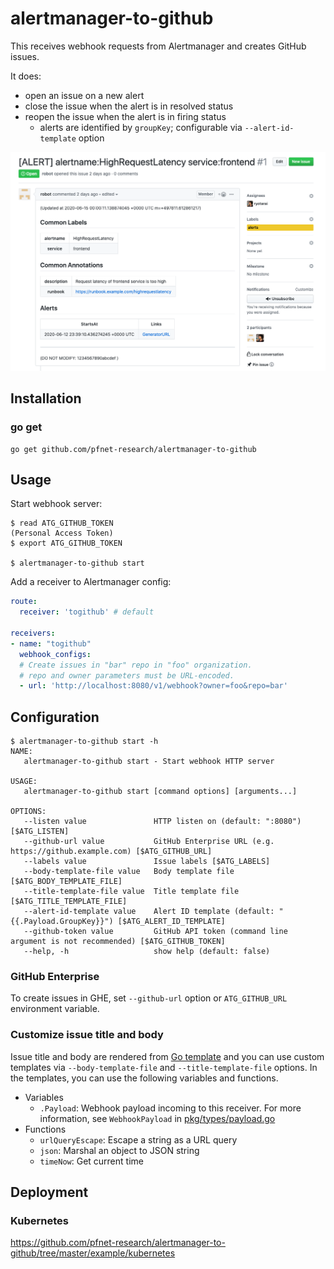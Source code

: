 # alertmanager-to-github

This receives webhook requests from Alertmanager and creates GitHub issues.

It does:
* open an issue on a new alert
* close the issue when the alert is in resolved status
* reopen the issue when the alert is in firing status
  * alerts are identified by `groupKey`; configurable via `--alert-id-template` option

<kbd>![screen shot](doc/screenshot.png)</kbd>

## Installation

### go get

```
go get github.com/pfnet-research/alertmanager-to-github
```

## Usage

Start webhook server:

```
$ read ATG_GITHUB_TOKEN
(Personal Access Token)
$ export ATG_GITHUB_TOKEN

$ alertmanager-to-github start
```

Add a receiver to Alertmanager config:

```yaml
route:
  receiver: 'togithub' # default

receivers:
- name: "togithub"
  webhook_configs:
  # Create issues in "bar" repo in "foo" organization.
  # repo and owner parameters must be URL-encoded.
  - url: 'http://localhost:8080/v1/webhook?owner=foo&repo=bar'
```

## Configuration

```
$ alertmanager-to-github start -h
NAME:
   alertmanager-to-github start - Start webhook HTTP server

USAGE:
   alertmanager-to-github start [command options] [arguments...]

OPTIONS:
   --listen value               HTTP listen on (default: ":8080") [$ATG_LISTEN]
   --github-url value           GitHub Enterprise URL (e.g. https://github.example.com) [$ATG_GITHUB_URL]
   --labels value               Issue labels [$ATG_LABELS]
   --body-template-file value   Body template file [$ATG_BODY_TEMPLATE_FILE]
   --title-template-file value  Title template file [$ATG_TITLE_TEMPLATE_FILE]
   --alert-id-template value    Alert ID template (default: "{{.Payload.GroupKey}}") [$ATG_ALERT_ID_TEMPLATE]
   --github-token value         GitHub API token (command line argument is not recommended) [$ATG_GITHUB_TOKEN]
   --help, -h                   show help (default: false)
```

### GitHub Enterprise

To create issues in GHE, set `--github-url` option or `ATG_GITHUB_URL` environment variable.

### Customize issue title and body

Issue title and body are rendered from [Go template](https://golang.org/pkg/text/template/) and you can use custom templates via `--body-template-file` and `--title-template-file` options. In the templates, you can use the following variables and functions.

* Variables
    * `.Payload`: Webhook payload incoming to this receiver. For more information, see `WebhookPayload` in [pkg/types/payload.go](https://github.com/pfnet-research/alertmanager-to-github/blob/master/pkg/types/payload.go)
* Functions
    * `urlQueryEscape`: Escape a string as a URL query
    * `json`: Marshal an object to JSON string
    * `timeNow`: Get current time

## Deployment

### Kubernetes

https://github.com/pfnet-research/alertmanager-to-github/tree/master/example/kubernetes


